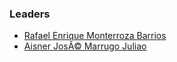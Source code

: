 ### Leaders

* [Rafael Enrique Monterroza Barrios](mailto:rafael.barrios@owasp.org)
* [Aisner JosÃ© Marrugo Juliao](mailto:aisner.juliao@owasp.org)
